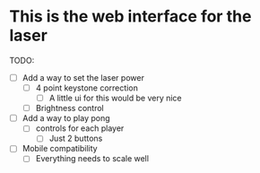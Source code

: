 # This is the web interface for the laser

TODO:

- [ ] Add a way to set the laser power
  - [ ] 4 point keystone correction
    - [ ] A little ui for this would be very nice
  - [ ] Brightness control
- [ ] Add a way to play pong
  - [ ] controls for each player
    - [ ] Just 2 buttons
- [ ] Mobile compatibility
  - [ ] Everything needs to scale well